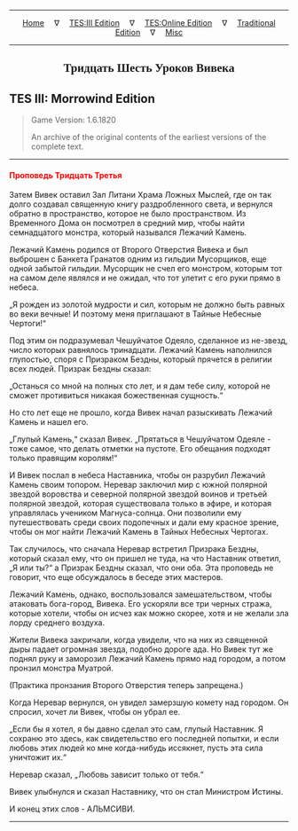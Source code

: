 
---

<!-- Jekyll Page Links -->

<center>
<a href="../../../../index.html">Home</a>
&emsp;&nabla;&emsp;
<a href="../../../index-tes3.html">TES:III Edition</a>
&emsp;&nabla;&emsp;
<a href="../../../index-teso.html">TES:Online Edition</a>
&emsp;&nabla;&emsp;
<a href="../../../index-traditional.html">Traditional Edition</a>
&emsp;&nabla;&emsp;
<a href="../../../index-misc.html">Misc</a>
</center>

<!-- Markdown Body Below: -->

---

<center>
<h2><span style="font-family:Georgia">Тридцать Шесть Уроков Вивека</span></h2>
</center>

## TES III: Morrowind Edition

> Game Version: 1.6.1820
>
> An archive of the original contents of the earliest versions of the complete text.

---

#### <span style="color:red">Проповедь Тридцать Третья</span>

Затем Вивек оставил Зал Литани Храма Ложных Мыслей, где он так долго создавал священную книгу раздробленного света, и вернулся обратно в пространство, которое не было пространством. Из Временного Дома он посмотрел в средний мир, чтобы найти семнадцатого монстра, который назывался Лежачий Камень.

Лежачий Камень родился от Второго Отверстия Вивека и был выброшен с Банкета Гранатов одним из гильдии Мусорщиков, еще одной забытой гильдии. Мусорщик не счел его монстром, которым тот на самом деле являлся и не ожидал, что тот улетит с его руки прямо в небеса.

„Я рожден из золотой мудрости и сил, которым не должно быть равных во веки вечные! И поэтому меня приглашают в Тайные Небесные Чертоги!“

Под этим он подразумевал Чешуйчатое Одеяло, сделанное из не-звезд, число которых равнялось тринадцати. Лежачий Камень наполнился глупостью, споря с Призраком Бездны, который прячется в религии всех людей. Призрак Бездны сказал:

„Останься со мной на полных сто лет, и я дам тебе силу, которой не сможет противиться никакая божественная сущность.“

Но сто лет еще не прошло, когда Вивек начал разыскивать Лежачий Камень и нашел его.

„Глупый Камень,“ сказал Вивек. „Прятаться в Чешуйчатом Одеяле - тоже самое, что делать отметки на пустоте. Его обещания подходят только правящим королям!“

И Вивек послал в небеса Наставника, чтобы он разрубил Лежачий Камень своим топором. Неревар заключил мир с южной полярной звездой воровства и северной полярной звездой воинов и третьей полярной звездой, которая существовала только в эфире, и которая управлялась учеником Магнуса-солнца. Они позволили ему путешествовать среди своих подопечных и дали ему красное зрение, чтобы он мог найти Лежачий Камень в Тайных Небесных Чертогах.

Так случилось, что сначала Неревар встретил Призрака Бездны, который сказал ему, что он пришел не туда, на что Наставник ответил, „Я или ты?“ а Призрак Бездны сказал, что они оба. Эта проповедь не говорит, что еще обсуждалось в беседе этих мастеров.

Лежачий Камень, однако, воспользовался замешательством, чтобы атаковать бога-город, Вивека. Его ускоряли все три черных стража, которые хотели, чтобы он исчез как можно скорее, хотя и не желали зла лорду среднего воздуха.

Жители Вивека закричали, когда увидели, что на них из священной дыры падает огромная звезда, подобно дороге ада. Но Вивек тут же поднял руку и заморозил Лежачий Камень прямо над городом, а потом пронзил монстра Муатрой.

(Практика пронзания Второго Отверстия теперь запрещена.)

Когда Неревар вернулся, он увидел замерзшую комету над городом. Он спросил, хочет ли Вивек, чтобы он убрал ее.

„Если бы я хотел, я бы давно сделал это сам, глупый Наставник. Я сохраню это здесь, как свидетельство его последней попытки, и если любовь этих людей ко мне когда-нибудь иссякнет, пусть эта сила уничтожит их.“

Неревар сказал, „Любовь зависит только от тебя.“

Вивек улыбнулся и сказал Наставнику, что он стал Министром Истины.

И конец этих слов - АЛЬМСИВИ.

---
